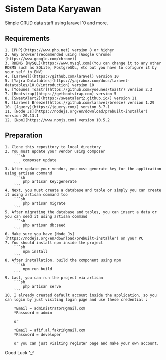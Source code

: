 # Sistem Data Karyawan
Simple CRUD data staff using laravel 10 and more.

## Requirements 
    1. [PHP](https://www.php.net) version 8 or higher
    2. Any browser(recommended using [Google Chrome](https://www.google.com/chrome))
    3. RDBMS [MySQL](https://www.mysql.com)(You can change it to any other RDBMS such as SQLite, PostgreSQL, etc but you have to cofigure it by your self in ENV)
    4. [Laravel](https://github.com/laravel) version 10
    5. [Yajra Datatables](https://yajrabox.com/docs/laravel-datatables/10.0/introduction) version 10
    6. [Yoeunes Toastr](https://github.com/yoeunes/toastr) version 2.3
    7. [Bootstrap](https://getbootstrap.com) version 5
    8. [SweetAlert2](https://sweetalert2.github.io/) version 11
    9. [Laravel Breeze](https://github.com/laravel/breeze) version 1.29
    10. [Jquery](https://jquery.com/) version 3.7.1
    11. [Node Js](https://nodejs.org/en/download/prebuilt-installer) version 20.13.1
    12. [Npm](https://www.npmjs.com) version 10.5.2

## Preparation
    1. Clone this repository to local directory
    2. You must update your vendor using composer
        ```sh 
            composer update
        ```
    3. After update your vendor, you must generate key for the application using artisan command
        ```sh 
            php artisan key:generate
        ```
    4. Next, you must create a database and table or simply you can create it using artisan command too
        ```sh 
            php artisan migrate
        ```
    5. After migrating the database and tables, you can insert a data or you can seed it using artisan command
        ```sh 
            php artisan db:seed
        ```
    6. Make sure you have [Node Js](https://nodejs.org/en/download/prebuilt-installer) on your PC
    7. You should install npm inside the project
        ```sh 
            npm install
        ```
    8. After installation, build the component using npm
        ```sh 
            npm run build
        ```
    9. Last, you can run the project via artisan
        ```sh 
            php artisan serve
        ```
    10. I already created default account inside the application, so you can login by just visiting login page and use these credential : 

        *Email = administrator@gmail.com
        *Password = admin

        or

        *Email = afif.al.fakri@gmail.com
        *Password = developer
    
        or you can just visiting register page and make your own account.

Good Luck ^_^